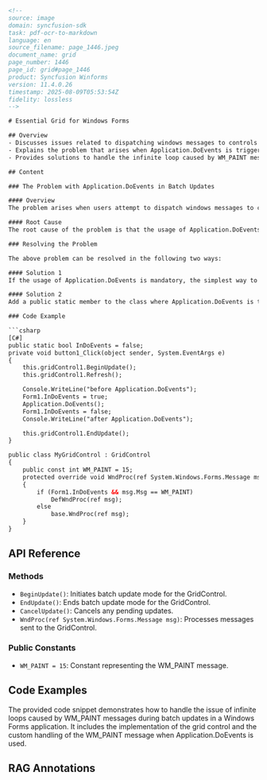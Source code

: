 ```html
<!--
source: image
domain: syncfusion-sdk
task: pdf-ocr-to-markdown
language: en
source_filename: page_1446.jpeg
document_name: grid
page_number: 1446
page_id: grid#page_1446
product: Syncfusion Winforms
version: 11.4.0.26
timestamp: 2025-08-09T05:53:54Z
fidelity: lossless
-->

# Essential Grid for Windows Forms

## Overview
- Discusses issues related to dispatching windows messages to controls during Batch Update operations.
- Explains the problem that arises when Application.DoEvents is triggered inside BeginUpdate() and EndUpdate() methods.
- Provides solutions to handle the infinite loop caused by WM_PAINT message handling during batch updates.

## Content

### The Problem with Application.DoEvents in Batch Updates

#### Overview
The problem arises when users attempt to dispatch windows messages to controls (triggering the Application.DoEvents) inside the BeginUpdate() and EndUpdate() methods.

#### Root Cause
The root cause of the problem is that the usage of Application.DoEvents asks the WM_PAINT messages of the Grid to execute. However, the WM_PAINT messages are ignored because the grid is in an updating state. The WM_PAINT message is only processed by the Grid when EndUpdate is called. This results in an **infinite loop execution**, as the loop will never return from WM_PAINT.

### Resolving the Problem

The above problem can be resolved in the following two ways:

#### Solution 1
If the usage of Application.DoEvents is mandatory, the simplest way to get rid of this problem is by calling the grid.CancelUpdate before triggering Application.DoEvents. After that, the grid can be updated with the call to Grid.BeginUpdate.

#### Solution 2
Add a public static member to the class where Application.DoEvents is to be used. Then override the Grid's WndProc method and process the WM_PAINT if the DoEvents loop is triggered.

### Code Example

```csharp
[C#]
public static bool InDoEvents = false;
private void button1_Click(object sender, System.EventArgs e)
{
    this.gridControl1.BeginUpdate();
    this.gridControl1.Refresh();

    Console.WriteLine("before Application.DoEvents");
    Form1.InDoEvents = true;
    Application.DoEvents();
    Form1.InDoEvents = false;
    Console.WriteLine("after Application.DoEvents");

    this.gridControl1.EndUpdate();
}

public class MyGridControl : GridControl
{
    public const int WM_PAINT = 15;
    protected override void WndProc(ref System.Windows.Forms.Message msg)
    {
        if (Form1.InDoEvents && msg.Msg == WM_PAINT)
            DefWndProc(ref msg);
        else
            base.WndProc(ref msg);
    }
}
```

## API Reference

### Methods
- `BeginUpdate()`: Initiates batch update mode for the GridControl.
- `EndUpdate()`: Ends batch update mode for the GridControl.
- `CancelUpdate()`: Cancels any pending updates.
- `WndProc(ref System.Windows.Forms.Message msg)`: Processes messages sent to the GridControl.

### Public Constants
- `WM_PAINT = 15`: Constant representing the WM_PAINT message.

## Code Examples

The provided code snippet demonstrates how to handle the issue of infinite loops caused by WM_PAINT messages during batch updates in a Windows Forms application. It includes the implementation of the grid control and the custom handling of the WM_PAINT message when Application.DoEvents is used.

## RAG Annotations
<!-- tags: [grid, windows forms, batch update, application.doevents, wmpaint, infinite loop, syncfusion winforms, version: 11.4.0.26] keywords: [beginupdate, endupdate, cancelupdate, wndproc, wmpaint, windows messages, application.doevents, infinite loop execution] -->
```
